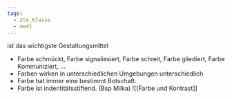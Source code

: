 ```yaml
---
tags:
  - 2te_Klasse
  - medt
---
```

ist das wichtigste Gestaltungsmittel 

- Farbe schmückt, Farbe signaliesiert, Farbe schreit, Farbe gliediert, Farbe Kommuniziert, ... 
- Farben wirken in unterschiedlichen Umgebungen unterschiedlich 
- Farbe hat immer eine bestimmt Botschaft. 
- Farbe ist indentitätsstiftend. (Bsp Milka)
![[Farbe und Kontrast]]